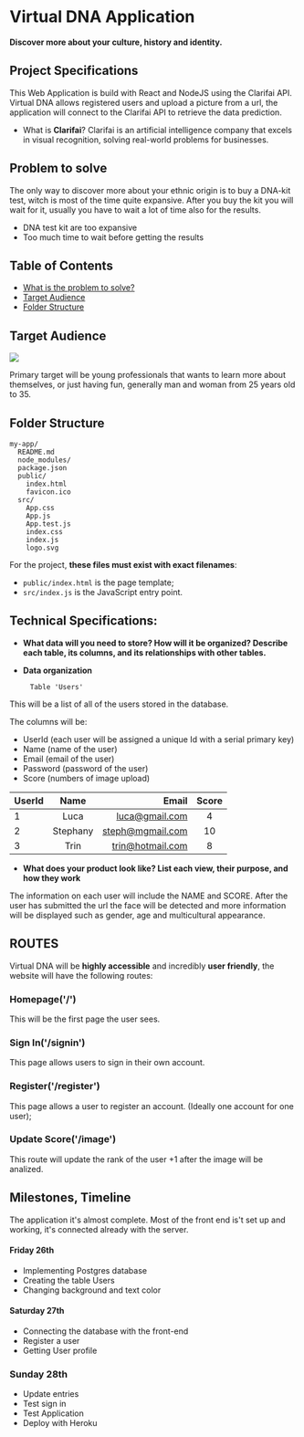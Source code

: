 # **Virtual DNA** Application
__Discover more about your culture, history and identity.__

## Project Specifications

This Web Application is build with React and NodeJS using the Clarifai API.
Virtual DNA allows registered users and upload a picture from a url, the application 
will connect to the Clarifai API to retrieve the data prediction.

- What is **Clarifai**?
Clarifai is an artificial intelligence company that excels in visual recognition, solving real-world problems for businesses.

## Problem to solve
The only way to discover more about your ethnic origin is to buy a DNA-kit test, witch is most of the time quite expansive. After you buy the kit you will wait for it, usually you have to wait a lot of time also for the results.

* DNA test kit are too expansive
* Too much time to wait before getting the results

## Table of Contents

- [What is the problem to solve?](#problem-to-solve)
- [Target Audience](#target-audience)
- [Folder Structure](#folder-structure)

## Target Audience

![](./img/personas-min.jpg)

Primary target will be young professionals that wants to learn more about themselves, or just having fun, generally man and woman from 25 years old to 35. 

## Folder Structure

```
my-app/
  README.md
  node_modules/
  package.json
  public/
    index.html
    favicon.ico
  src/
    App.css
    App.js
    App.test.js
    index.css
    index.js
    logo.svg
```

For the project, **these files must exist with exact filenames**:

* `public/index.html` is the page template;
* `src/index.js` is the JavaScript entry point.


## Technical Specifications:

- __What data will you need to store? How will it be organized? Describe each
table, its columns, and its relationships with other tables.__

- **Data organization**

```
     Table 'Users'
```

This will be a list of all of the users stored in the database.

The columns will be:
- UserId (each user will be assigned a unique Id with a serial primary key)
- Name (name of the user)
- Email (email of the user)
- Password (password of the user)
- Score (numbers of image upload)


|   UserId   |        Name       |          Email              |      Score     |
|------------|:-----------------:|----------------------------:|:--------------:|
|     1      |           Luca    |            luca@gmail.com   |         4      |
|     2      |       Stephany    |          steph@mgmail.com   |        10      |
|     3      |           Trin    |          trin@hotmail.com   |         8      |


- __What does your product look like? List each view, their purpose, and how they work__

The information on each user will include the NAME and SCORE. After the user has submitted the url the face will be detected and more information will be displayed such as gender, age and multicultural appearance.

## **ROUTES**
Virtual DNA will be __highly accessible__ and incredibly __user friendly__, the
website will have the following routes:

### Homepage('/')
This will be the first page the user sees.

### Sign In('/signin')
This page allows users to sign in their own account.

### Register('/register')
This page allows a user to register an account. (Ideally one account for one user);

### Update Score('/image')
This route will update the rank of the user +1 after the image will be analized.

## **Milestones, Timeline**
The application it's almost complete. Most of the front end is't set up and 
working, it's connected already with the server.

#### Friday 26th
- Implementing Postgres database 
- Creating the table Users
- Changing background and text color 

#### Saturday 27th
- Connecting the database with the front-end
- Register a user
- Getting User profile 

### Sunday 28th 
- Update entries 
- Test sign in 
- Test Application
- Deploy with Heroku 

